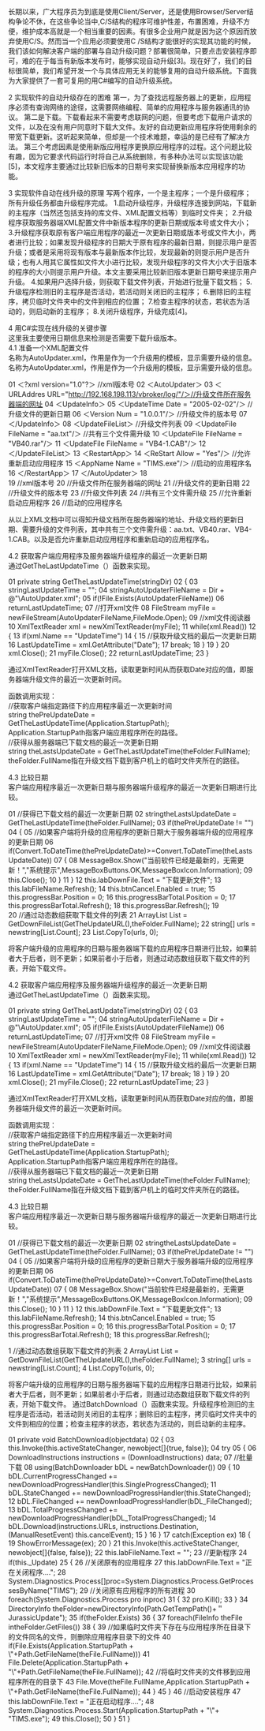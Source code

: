长期以来，广大程序员为到底是使用Client/Server，还是使用Browser/Server结构争论不休，在这些争论当中,C/S结构的程序可维护性差，布置困难，升级不方便，维护成本高就是一个相当重要的因素。有很多企业用户就是因为这个原因而放弃使用C/S。然而当一个应用必须要使用C /S结构才能很好的实现其功能的时候，我们该如何解决客户端的部署与自动升级问题？部署很简单，只要点击安装程序即可，难的在于每当有新版本发布时，能够实现自动升级[3]。现在好了，我们的目标很简单，我们希望开发一个与具体应用无关的能够复用的自动升级系统。下面我为大家提供了一套可复用的用C#编写的自动升级系统。 

2 实现软件的自动升级存在的困难 
第一，为了查找远程服务器上的更新，应用程序必须有查询网络的途径，这需要网络编程、简单的应用程序与服务器通讯的协议。 
第二是下载。下载看起来不需要考虑联网的问题，但要考虑下载用户请求的文件，以及在没有用户同意时下载大文件。友好的自动更新应用程序将使用剩余的带宽下载更新。这听起来简单，但却是一个技术难题，幸运的是已经有了解决方法。 
第三个考虑因素是使用新版应用程序更换原应用程序的过程。这个问题比较有趣，因为它要求代码运行时将自己从系统删除，有多种办法可以实现该功能[5]，本文程序主要通过比较新旧版本的日期号来实现替换新版本应用程序的功能。 

3 实现软件自动在线升级的原理 
写两个程序，一个是主程序；一个是升级程序；所有升级任务都由升级程序完成。 
1.启动升级程序，升级程序连接到网站，下载新的主程序（当然还包括支持的库文件、XML配置文档等）到临时文件夹； 
2.升级程序获取服务器端XML配置文件中新版本程序的更新日期或版本号或文件大小； 
3.升级程序获取原有客户端应用程序的最近一次更新日期或版本号或文件大小，两者进行比较；如果发现升级程序的日期大于原有程序的最新日期，则提示用户是否升级；或者是采用将现有版本与最新版本作比较，发现最新的则提示用户是否升级；也有人用其它属性如文件大小进行比较，发现升级程序的文件大小大于旧版本的程序的大小则提示用户升级。本文主要采用比较新旧版本更新日期号来提示用户升级。 
4.如果用户选择升级，则获取下载文件列表，开始进行批量下载文档； 
5.升级程序检测旧的主程序是否活动，若活动则关闭旧的主程序； 
6.删除旧的主程序，拷贝临时文件夹中的文件到相应的位置； 
7.检查主程序的状态，若状态为活动的，则启动新的主程序； 
8.关闭升级程序，升级完成[4]。 

4 用C#实现在线升级的关键步骤  
这里我主要使用日期信息来检测是否需要下载升级版本。  
4.1 准备一个XML配置文件  
名称为AutoUpdater.xml，作用是作为一个升级用的模板，显示需要升级的信息。 
名称为AutoUpdater.xml，作用是作为一个升级用的模板，显示需要升级的信息。  


01	＜?xml version="1.0"?＞ //xml版本号
02	＜AutoUpdater＞
03	＜URLAddres URL="http://192.168.198.113/vbroker/log/"/＞//升级文件所在服务器端的网址
04	＜UpdateInfo＞
05	＜UpdateTime Date = "2005-02-02"/＞ //升级文件的更新日期
06	＜Version Num = "1.0.0.1"/＞ //升级文件的版本号
07	＜/UpdateInfo＞
08	＜UpdateFileList＞ //升级文件列表
09	＜UpdateFile FileName = "aa.txt"/＞ //共有三个文件需升级
10	＜UpdateFile FileName = "VB40.rar"/＞
11	＜UpdateFile FileName = "VB4-1.CAB"/＞
12	＜/UpdateFileList＞
13	＜RestartApp＞
14	＜ReStart Allow = "Yes"/＞ //允许重新启动应用程序
15	＜AppName Name = "TIMS.exe"/＞ //启动的应用程序名
16	＜/RestartApp＞
17	＜/AutoUpdater＞
18	 
19	//xml版本号
20	//升级文件所在服务器端的网址
21	//升级文件的更新日期
22	//升级文件的版本号
23	//升级文件列表
24	//共有三个文件需升级
25	//允许重新启动应用程序
26	//启动的应用程序名


从以上XML文档中可以得知升级文档所在服务器端的地址、升级文档的更新日期、需要升级的文件列表，其中共有三个文件需升级：aa.txt、VB40.rar、VB4-1.CAB。以及是否允许重新启动应用程序和重新启动的应用程序名。 


4.2 获取客户端应用程序及服务器端升级程序的最近一次更新日期  
通过GetTheLastUpdateTime（）函数来实现。 

01	private string GetTheLastUpdateTime(stringDir)
02	{
03	stringLastUpdateTime = "";
04	stringAutoUpdaterFileName = Dir + @"\AutoUpdater.xml";
05	if(!File.Exists(AutoUpdaterFileName))
06	returnLastUpdateTime;
07	//打开xml文件
08	FileStream myFile = newFileStream(AutoUpdaterFileName,FileMode.Open);
09	//xml文件阅读器
10	XmlTextReader xml = newXmlTextReader(myFile);
11	while(xml.Read())
12	{
13	if(xml.Name == "UpdateTime")
14	{
15	//获取升级文档的最后一次更新日期
16	LastUpdateTime = xml.GetAttribute("Date");
17	break;
18	}
19	}
20	xml.Close();
21	myFile.Close();
22	returnLastUpdateTime;
23	}




通过XmlTextReader打开XML文档，读取更新时间从而获取Date对应的值，即服务器端升级文件的最近一次更新时间。 

函数调用实现：  
//获取客户端指定路径下的应用程序最近一次更新时间  
string thePreUpdateDate = GetTheLastUpdateTime(Application.StartupPath);  
Application.StartupPath指客户端应用程序所在的路径。  
//获得从服务器端已下载文档的最近一次更新日期  
string theLastsUpdateDate = GetTheLastUpdateTime(theFolder.FullName);  
theFolder.FullName指在升级文档下载到客户机上的临时文件夹所在的路径。  

4.3 比较日期  
客户端应用程序最近一次更新日期与服务器端升级程序的最近一次更新日期进行比较。 


01	//获得已下载文档的最近一次更新日期
02	stringtheLastsUpdateDate = GetTheLastUpdateTime(theFolder.FullName);
03	if(thePreUpdateDate != "")
04	{
05	//如果客户端将升级的应用程序的更新日期大于服务器端升级的应用程序的更新日期
06	if(Convert.ToDateTime(thePreUpdateDate)>=Convert.ToDateTime(theLastsUpdateDate))
07	{
08	MessageBox.Show("当前软件已经是最新的，无需更新！","系统提示",MessageBoxButtons.OK,MessageBoxIcon.Information);
09	this.Close();
10	}
11	}
12	this.labDownFile.Text = "下载更新文件";
13	this.labFileName.Refresh();
14	this.btnCancel.Enabled = true;
15	this.progressBar.Position = 0;
16	this.progressBarTotal.Position = 0;
17	this.progressBarTotal.Refresh();
18	this.progressBar.Refresh();
19	 
20	//通过动态数组获取下载文件的列表
21	ArrayList List = GetDownFileList(GetTheUpdateURL(),theFolder.FullName);
22	string[] urls = newstring[List.Count];
23	List.CopyTo(urls, 0);


将客户端升级的应用程序的日期与服务器端下载的应用程序日期进行比较，如果前者大于后者，则不更新；如果前者小于后者，则通过动态数组获取下载文件的列表，开始下载文件。 

4.2 获取客户端应用程序及服务器端升级程序的最近一次更新日期  
通过GetTheLastUpdateTime（）函数来实现。 


01	private string GetTheLastUpdateTime(stringDir)
02	{
03	stringLastUpdateTime = "";
04	stringAutoUpdaterFileName = Dir + @"\AutoUpdater.xml";
05	if(!File.Exists(AutoUpdaterFileName))
06	returnLastUpdateTime;
07	//打开xml文件
08	FileStream myFile = newFileStream(AutoUpdaterFileName,FileMode.Open);
09	//xml文件阅读器
10	XmlTextReader xml = newXmlTextReader(myFile);
11	while(xml.Read())
12	{
13	if(xml.Name == "UpdateTime")
14	{
15	//获取升级文档的最后一次更新日期
16	LastUpdateTime = xml.GetAttribute("Date");
17	break;
18	}
19	}
20	xml.Close();
21	myFile.Close();
22	returnLastUpdateTime;
23	}

通过XmlTextReader打开XML文档，读取更新时间从而获取Date对应的值，即服务器端升级文件的最近一次更新时间。  

函数调用实现：  
//获取客户端指定路径下的应用程序最近一次更新时间  
string thePreUpdateDate = GetTheLastUpdateTime(Application.StartupPath);  
Application.StartupPath指客户端应用程序所在的路径。  
//获得从服务器端已下载文档的最近一次更新日期  
string theLastsUpdateDate = GetTheLastUpdateTime(theFolder.FullName);  
theFolder.FullName指在升级文档下载到客户机上的临时文件夹所在的路径。  

4.3 比较日期  
客户端应用程序最近一次更新日期与服务器端升级程序的最近一次更新日期进行比较。 

01	//获得已下载文档的最近一次更新日期
02	stringtheLastsUpdateDate = GetTheLastUpdateTime(theFolder.FullName);
03	if(thePreUpdateDate != "")
04	{
05	//如果客户端将升级的应用程序的更新日期大于服务器端升级的应用程序的更新日期
06	if(Convert.ToDateTime(thePreUpdateDate)>=Convert.ToDateTime(theLastsUpdateDate))
07	{
08	MessageBox.Show("当前软件已经是最新的，无需更新！","系统提示",MessageBoxButtons.OK,MessageBoxIcon.Information);
09	this.Close();
10	}
11	}
12	this.labDownFile.Text = "下载更新文件";
13	this.labFileName.Refresh();
14	this.btnCancel.Enabled = true;
15	this.progressBar.Position = 0;
16	this.progressBarTotal.Position = 0;
17	this.progressBarTotal.Refresh();
18	this.progressBar.Refresh();



1	//通过动态数组获取下载文件的列表
2	ArrayList List = GetDownFileList(GetTheUpdateURL(),theFolder.FullName);
3	string[] urls = newstring[List.Count];
4	List.CopyTo(urls, 0);


将客户端升级的应用程序的日期与服务器端下载的应用程序日期进行比较，如果前者大于后者，则不更新；如果前者小于后者，则通过动态数组获取下载文件的列表，开始下载文件。 
通过BatchDownload（）函数来实现。升级程序检测旧的主程序是否活动，若活动则关闭旧的主程序；删除旧的主程序，拷贝临时文件夹中的文件到相应的位置；检查主程序的状态，若状态为活动的，则启动新的主程序。 


01	private void BatchDownload(objectdata)
02	{
03	this.Invoke(this.activeStateChanger, newobject[]{true, false});
04	try
05	{
06	DownloadInstructions instructions = (DownloadInstructions) data;
07	//批量下载
08	using(BatchDownloader bDL = newBatchDownloader())
09	{
10	bDL.CurrentProgressChanged += newDownloadProgressHandler(this.SingleProgressChanged);
11	bDL.StateChanged += newDownloadProgressHandler(this.StateChanged);
12	bDL.FileChanged += newDownloadProgressHandler(bDL_FileChanged);
13	bDL.TotalProgressChanged += newDownloadProgressHandler(bDL_TotalProgressChanged);
14	bDL.Download(instructions.URLs, instructions.Destination, (ManualResetEvent) this.cancelEvent);
15	}
16	}
17	catch(Exception ex)
18	{
19	ShowErrorMessage(ex);
20	}
21	this.Invoke(this.activeStateChanger, newobject[]{false, false});
22	this.labFileName.Text = "";
23	//更新程序
24	if(this._Update)
25	{
26	//关闭原有的应用程序
27	this.labDownFile.Text = "正在关闭程序....";
28	System.Diagnostics.Process[]proc=System.Diagnostics.Process.GetProcessesByName("TIMS");
29	//关闭原有应用程序的所有进程
30	foreach(System.Diagnostics.Process pro inproc)
31	{
32	pro.Kill();
33	}
34	DirectoryInfo theFolder=newDirectoryInfo(Path.GetTempPath()+＂JurassicUpdate");
35	if(theFolder.Exists)
36	{
37	foreach(FileInfo theFile intheFolder.GetFiles())
38	{
39	//如果临时文件夹下存在与应用程序所在目录下的文件同名的文件，则删除应用程序目录下的文件
40	if(File.Exists(Application.StartupPath + \\"+Path.GetFileName(theFile.FullName)))
41	File.Delete(Application.StartupPath + "\\"+Path.GetFileName(theFile.FullName));
42	//将临时文件夹的文件移到应用程序所在的目录下
43	File.Move(theFile.FullName,Application.StartupPath + \\"+Path.GetFileName(theFile.FullName));
44	}
45	}
46	//启动安装程序
47	this.labDownFile.Text = "正在启动程序....";
48	System.Diagnostics.Process.Start(Application.StartupPath + "\\"+ "TIMS.exe");
49	this.Close();
50	}
51	}